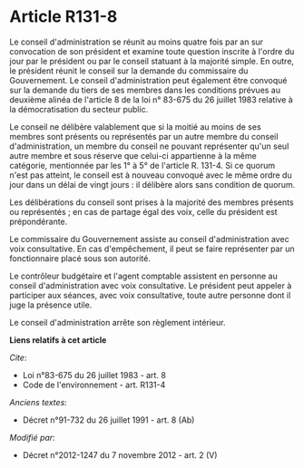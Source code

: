 # Article R131-8

Le conseil d'administration se réunit au moins quatre fois par an sur convocation de son président et examine toute question
inscrite à l'ordre du jour par le président ou par le conseil statuant à la majorité simple. En outre, le président réunit le
conseil sur la demande du commissaire du Gouvernement. Le conseil d'administration peut également être convoqué sur la
demande du tiers de ses membres dans les conditions prévues au deuxième alinéa de l'article 8 de la loi n° 83-675 du 26
juillet 1983 relative à la démocratisation du secteur public. 

Le conseil ne délibère valablement que si la moitié au moins de ses membres sont présents ou représentés par un autre membre
du conseil d'administration, un membre du conseil ne pouvant représenter qu'un seul autre membre et sous réserve que celui-ci
appartienne à la même catégorie, mentionnée par les 1° à 5° de l'article R. 131-4. Si ce quorum n'est pas atteint, le conseil
est à nouveau convoqué avec le même ordre du jour dans un délai de vingt jours : il délibère alors sans condition de quorum. 

Les délibérations du conseil sont prises à la majorité des membres présents ou représentés ; en cas de partage égal des voix,
celle du président est prépondérante. 

Le commissaire du Gouvernement assiste au conseil d'administration avec voix consultative. En cas d'empêchement, il peut se
faire représenter par un fonctionnaire placé sous son autorité. 

Le        contrôleur budgétaire et l'agent comptable assistent en personne au conseil d'administration avec voix
consultative. Le président peut appeler à participer aux séances, avec voix consultative, toute autre personne dont il juge
la présence utile. 

Le conseil d'administration arrête son règlement intérieur.

**Liens relatifs à cet article**

_Cite_:

  - Loi n°83-675 du 26 juillet 1983 - art. 8
  - Code de l'environnement - art. R131-4

_Anciens textes_:

  - Décret n°91-732 du 26 juillet 1991 - art. 8 (Ab)

_Modifié par_:

  - Décret n°2012-1247 du 7 novembre 2012 - art. 2 (V)
